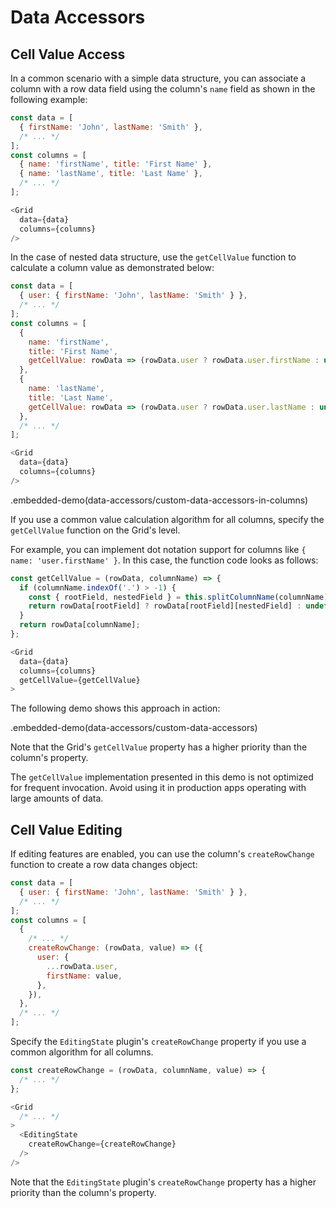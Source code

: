 # Data Accessors

## Cell Value Access

In a common scenario with a simple data structure, you can associate a column with a row data field using the column's `name` field as shown in the following example:

```js
const data = [
  { firstName: 'John', lastName: 'Smith' },
  /* ... */
];
const columns = [
  { name: 'firstName', title: 'First Name' },
  { name: 'lastName', title: 'Last Name' },
  /* ... */
];

<Grid
  data={data}
  columns={columns}
/>
```

In the case of nested data structure, use the `getCellValue` function to calculate a column value as demonstrated below:

```js
const data = [
  { user: { firstName: 'John', lastName: 'Smith' } },
  /* ... */
];
const columns = [
  {
    name: 'firstName',
    title: 'First Name',
    getCellValue: rowData => (rowData.user ? rowData.user.firstName : undefined),
  },
  {
    name: 'lastName',
    title: 'Last Name',
    getCellValue: rowData => (rowData.user ? rowData.user.lastName : undefined),
  },
  /* ... */
];

<Grid
  data={data}
  columns={columns}
/>
```

.embedded-demo(data-accessors/custom-data-accessors-in-columns)

If you use a common value calculation algorithm for all columns, specify the `getCellValue` function on the Grid's level.

For example, you can implement dot notation support for columns like `{ name: 'user.firstName' }`. In this case, the function code looks as follows:

```js
const getCellValue = (rowData, columnName) => {
  if (columnName.indexOf('.') > -1) {
    const { rootField, nestedField } = this.splitColumnName(columnName);
    return rowData[rootField] ? rowData[rootField][nestedField] : undefined;
  }
  return rowData[columnName];
};

<Grid
  data={data}
  columns={columns}
  getCellValue={getCellValue}
>
```

The following demo shows this approach in action:

.embedded-demo(data-accessors/custom-data-accessors)

Note that the Grid's `getCellValue` property has a higher priority than the column's property.

The `getCellValue` implementation presented in this demo is not optimized for frequent invocation. Avoid using it in production apps operating with large amounts of data.

## Cell Value Editing

If editing features are enabled, you can use the column's `createRowChange` function to create a row data changes object:

```js
const data = [
  { user: { firstName: 'John', lastName: 'Smith' } },
  /* ... */
];
const columns = [
  {
    /* ... */
    createRowChange: (rowData, value) => ({
      user: {
        ...rowData.user,
        firstName: value,
      },
    }),
  },
  /* ... */
];
```

Specify the `EditingState` plugin's `createRowChange` property if you use a common algorithm for all columns.

```js
const createRowChange = (rowData, columnName, value) => {
  /* ... */
};

<Grid
  /* ... */
>
  <EditingState
    createRowChange={createRowChange}
  />
/>
```

Note that the `EditingState` plugin's `createRowChange` property has a higher priority than the column's property.
